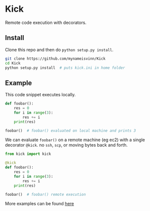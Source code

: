 # Kick
Remote code execution with decorators.

## Install
Clone this repo and then do `python setup.py install`.
```bash
git clone https://github.com/mynameisvinn/Kick
cd Kick
python setup.py install  # puts kick.ini in home folder
```

## Example
This code snippet executes locally. 
```python
def foobar():
    res = 0
    for i in range(3):
        res += i
    print(res)

foobar()  # foobar() evaluated on local machine and prints 3
```

We can evaluate `foobar()` on a remote machine (eg ec2) with a single decorator `@kick`. no `ssh`, `scp`, or moving bytes back and forth.
```python
from kick import kick

@kick
def foobar():
    res = 0
    for i in range(3):
        res += i
    print(res)

foobar()  # foobar() remote execution
```
More examples can be found [here](https://github.com/mynameisvinn/Kick/tree/master/examples)
